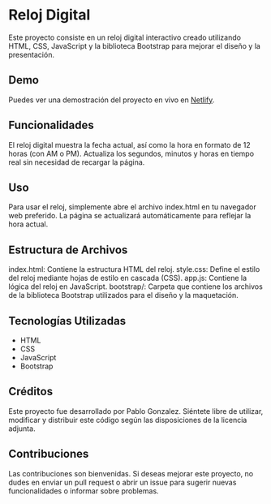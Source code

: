 # Reloj Digital 

Este proyecto consiste en un reloj digital interactivo creado utilizando HTML, CSS, JavaScript y la biblioteca Bootstrap para mejorar el diseño y la presentación.

## Demo

Puedes ver una demostración del proyecto en vivo en [Netlify](https://practico5-ejercicio4-pablogonzalez.netlify.app/).

## Funcionalidades
El reloj digital muestra la fecha actual, así como la hora en formato de 12 horas (con AM o PM). Actualiza los segundos, minutos y horas en tiempo real sin necesidad de recargar la página.

## Uso
Para usar el reloj, simplemente abre el archivo index.html en tu navegador web preferido. La página se actualizará automáticamente para reflejar la hora actual.

## Estructura de Archivos
index.html: Contiene la estructura HTML del reloj.
style.css: Define el estilo del reloj mediante hojas de estilo en cascada (CSS).
app.js: Contiene la lógica del reloj en JavaScript.
bootstrap/: Carpeta que contiene los archivos de la biblioteca Bootstrap utilizados para el diseño y la maquetación.

## Tecnologías Utilizadas
- HTML
- CSS
- JavaScript
- Bootstrap

## Créditos
Este proyecto fue desarrollado por Pablo Gonzalez. Siéntete libre de utilizar, modificar y distribuir este código según las disposiciones de la licencia adjunta.

## Contribuciones
Las contribuciones son bienvenidas. Si deseas mejorar este proyecto, no dudes en enviar un pull request o abrir un issue para sugerir nuevas funcionalidades o informar sobre problemas.
